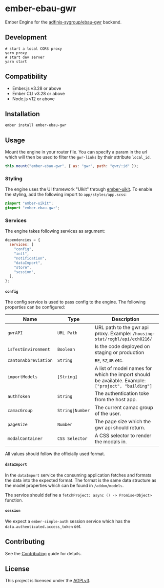 # ember-ebau-gwr

Ember Engine for the [adfinis-sygroup/ebau-gwr](https://github.com/adfinis-sygroup/ebau-gwr) backend.

## Development

```
# start a local CORS proxy
yarn proxy
# start dev server
yarn start
```

## Compatibility

- Ember.js v3.28 or above
- Ember CLI v3.28 or above
- Node.js v12 or above

## Installation

```
ember install ember-ebau-gwr
```

## Usage

Mount the engine in your router file. You can specify a param in the url which
will then be used to filter the `gwr-links` by their attribute `local_id`.

```js
this.mount("ember-ebau-gwr", { as: "gwr", path: "gwr/:id" });
```

### Styling

The engine uses the UI framework "UIkit" through [ember-uikit](https://github.com/adfinis-sygroup/ember-uikit). To enable the styling, add the following import to `app/styles/app.scss`:

```scss
@import "ember-uikit";
@import "ember-ebau-gwr";
```

### Services

The engine takes following services as argument:

```js
dependencies = {
  services: [
    "config",
    "intl",
    "notification",
    "dataImport",
    "store",
    "session",
  ],
};
```

#### `config`

The config service is used to pass config to the engine. The following properties can be configured:

| Name                 | Type             | Description                                                                                        |
| -------------------- | ---------------- | -------------------------------------------------------------------------------------------------- |
| `gwrAPI`             | `URL Path`       | URL path to the gwr api proxy. Example: `/housing-stat/regbl/api/ech0216/`                         |
| `isTestEnvironment`  | `Boolean`        | Is the code deployed on staging or production                                                      |
| `cantonAbbreviation` | `String`         | `BE`, `SZ`,`UR` etc.                                                                               |
| `importModels`       | `[String]`       | A list of model names for which the import should be available. Example: `["project", "building"]` |
| `authToken`          | `String`         | The authentication toke from the host app.                                                         |
| `camacGroup`         | `String\|Number` | The current camac group of the user.                                                               |
| `pageSize`           | `Number`         | The page size which the gwr api should return.                                                     |
| `modalContainer`     | `CSS Selector`   | A CSS selector to render the modals in.                                                           |

All values should follow the officially used format.

#### `dataImport`

In the `dataImport` service the consuming application fetches and formats the data into the expected format. The format is the same data structure as the model properties which can be found in `/addon/models`.

The service should define a `fetchProject: async () -> Promise<Object>` function.

#### `session`

We expect a `ember-simple-auth` session service which has the
`data.authenticated.access_token` set.

## Contributing

See the [Contributing](CONTRIBUTING.md) guide for details.

## License

This project is licensed under the [AGPLv3](LICENSE.md).
